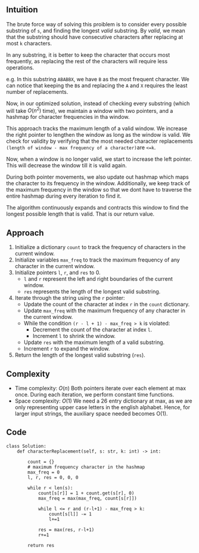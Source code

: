 ## Intuition
The brute force way of solving this proiblem is to consider every possible substring of `s`, and finding the longest *valid* substring. By *valid*, we mean that the substring should have consecutive characters after replacing at most `k` characters. 

In any substring, it is better to keep the character that occurs most frequently, as replacing the rest of the characters will require less operations.

e.g. In this substring `ABABBX`, we have `B` as the most frequent character. We can notice that keeping the `B`s and replacing the `A` and `X` requires the least number of replacements.

Now, in our optimized solution, instead of checking every substring (which will take $O(n^2)$ time), we maintain a window with two pointers, and a hashmap for character frequencies in tha window.

This approach tracks the maximum length of a valid window. We increase the right pointer to lengthen the window as long as the window is valid. We check for validity by verifying that the most needed character replacements `(length of window - max frequency of a character)`are `<=k`. 

Now, when a window is no longer valid, we start to increase the left pointer. This will decrease the window till it is valid again.

During both pointer movements, we also update out hashmap which maps the character to its frequency in the window. Additionally, we keep track of the maximum frequency in the window so that we dont have to traverse the entire hashmap during every iteration to find it.

The algorithm continuously expands and contracts this window to find the longest possible length that is valid. That is our return value.

## Approach

1. Initialize a dictionary `count` to track the frequency of characters in the current window.
2. Initialize variables `max_freq` to track the maximum frequency of any character in the current window.
3. Initialize pointers `l`, `r`, and `res` to 0.
   - `l` and `r` represent the left and right boundaries of the current window.
   - `res` represents the length of the longest valid substring.
4. Iterate through the string using the `r` pointer:
   - Update the count of the character at index `r` in the `count` dictionary.
   - Update `max_freq` with the maximum frequency of any character in the current window.
   - While the condition `(r - l + 1) - max_freq > k` is violated:
     - Decrement the count of the character at index `l`.
     - Increment `l` to shrink the window.
   - Update `res` with the maximum length of a valid substring.
   - Increment `r` to expand the window.
5. Return the length of the longest valid substring (`res`).

## Complexity
- Time complexity: $O(n)$
Both pointers iterate over each element at max once. During each iteration, we perform constant time functions. 
- Space complexity: $O(1)$
We need a 26 entry dictionary at max, as we are only representing upper case letters in the english alphabet. Hence, for larger input strings, the auxiliary space needed becomes O(1). 

## Code
```
class Solution:
    def characterReplacement(self, s: str, k: int) -> int:
        
        count = {}
        # maximum frequency character in the hashmap
        max_freq = 0
        l, r, res = 0, 0, 0
        
        while r < len(s):
            count[s[r]] = 1 + count.get(s[r], 0)
            max_freq = max(max_freq, count[s[r]])

            while l <= r and (r-l+1) - max_freq > k:
                count[s[l]] -= 1
                l+=1
        
            res = max(res, r-l+1)
            r+=1

        return res
```